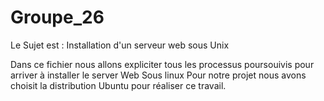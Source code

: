 # Groupe_26
Le Sujet est : Installation d'un serveur web sous Unix

Dans ce fichier nous allons expliciter tous les processus poursouivis pour arriver à installer le server Web Sous linux
Pour notre projet nous avons choisit la distribution Ubuntu pour réaliser ce travail. 
